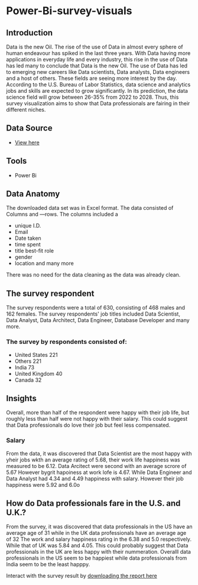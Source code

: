 # Power-Bi-survey-visuals

## Introduction
Data is the new Oil. The rise of the use of Data in almost every sphere of human endeavour has spiked in the last three years. With Data having more applications in everyday life and every industry, this rise in the use of Data has led many to conclude that Data is the new Oil. The use of Data has led to emerging new careers like Data scientists, Data analysts, Data engineers and a host of others. These fields are seeing more interest by the day. According to the U.S. Bureau of Labor Statistics,  data science and analytics jobs and skills are expected to grow significantly. In its prediction, the data science field will grow between 26-35% from 2022 to 2028.
Thus, this survey visualization aims to show that Data professionals are fairing in their different niches.

## Data Source
  -  [View here](https://github.com/TommyDatageek01/Power-Bi-survey-visuals/blob/main/Power%20BI%20-%20Final%20Project.xlsx)

## Tools
- Power Bi

## Data Anatomy
The downloaded data set was in Excel format. The data consisted of Columns and —rows. The columns included a 
- unique I.D. 
- Email
- Date taken
- time spent
- title best-fit role
- gender
- location and many more

There was no need for the data cleaning as the data was already clean.

## The survey respondent 
 The survey respondents were a total of 630, consisting of 468 males and  162 females. The survey respondents' job titles included Data Scientist, Data Analyst, Data Architect, Data Engineer, Database Developer and many more.
 
### The survey  by respondents consisted of:
- United States 221
- Others 221
- India 73
- United Kingdom 40
- Canada 32


## Insights
Overall, more than half of the respondent were happy with their job life, but roughly less than half were not happy with their salary. This could suggest that Data professionals do love their job but feel less compensated.

### Salary
From the data, it was discovered that Data Scientist are the most happy with yheir jobs wkth an average rating of 5.68, their work life happiness was measured to be 6.12.
Data Arcitect were second with an average scrore of 5.67 However bygrit hapoiness at work lofe is 4.67.
While Data Engineer and Data Analyst had 4.34 and 4.49  happiness with salary. However their job happiness were 5.92 and 6.0o


## How do Data professionals fare in the U.S. and U.K.?
From the survey, it was discovered that data professionals in the US have an average age of 31 while in the UK data professionals have an average age of 32
The work and salary happiness rating in the 6.38 and 5.0 respectively. While that of UK was 5.84 and 4.05. This could probably suggest that Data professionals in the UK are less happy with their nummeration.
Overalll data professionals in the US seem to be happiest while data professionals from India seem to be the least happpy.

Interact with the survey result by [downloading the report here](https://github.com/TommyDatageek01/Power-Bi-survey-visuals/blob/main/final.pbix)
